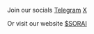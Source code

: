 Join our socials
[Telegram](https://t.me/soraicommunity)
[X](https://x.com/soraibot)

Or visit our website
[$SORAI](https://soraibot.io)
